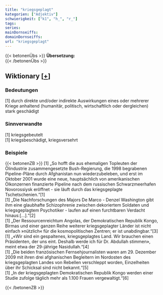 ```yaml
---
title: "kriegsgeplagt"
kategorien: ["Adjektiv"]
schwierigkeit: ["k1", "h_", "r_"]
tags:
series:
mainDornseiffs:
domainDornseiffs:
url: "kriegsgeplagt"
---
```


{{< betonenÜbs >}}
**Übersetzung:**  
{{< /betonenÜbs >}}

## Wiktionary [[+](https://de.wiktionary.org/wiki/kriegsgeplagt)]

### Bedeutungen
[1] durch direkte und/oder indirekte Auswirkungen eines oder mehrerer Kriege anhaltend (humanitär, politisch, wirtschaftlich oder dergleichen) stark geschädigt  

### Sinnverwandte
[1] kriegsgebeutelt  
[1] kriegsbeschädigt, kriegsversehrt  

### Beispiele
{{< betonenZB >}}
[1] „So hofft die aus ehemaligen Topleuten der Ölindustrie zusammengesetzte Bush-Regierung, die 1998 begrabenen Pipeline-Pläne durch Afghanistan nun wiederzubeleben, und erst im Oktober 2001 wurde eine neue, hauptsächlich von amerikanischen Ölkonzernen finanzierte Pipeline nach dem russischen Schwarzmeerhafen Novorossiysk eröffnet - sie läuft durch das kriegsgeplagte Tschetschenien.“[1]  
[1] „Die Nachforschungen des Majors De Marco - Denzel Washington gibt ihm eine glaubhafte Schizophrenie zwischen dekoriertem Soldaten und kriegsgeplagtem Psychotiker - laufen auf einen furchtbaren Verdacht hinaus:[…].“[2]  
[1] „Der Ressourcenreichtum Angolas, der Demokratischen Republik Kongo, Birmas und einer ganzen Reihe weiterer kriegsgeplagter Länder ist nicht einfach »nützlich« für die kosmopolitischen Zentren; er ist unabdingbar.“[3]  
[1] „«Wir sind ein gespaltenes, kriegsgeplagtes Land. Wir brauchen einen Präsidenten, der uns eint. Deshalb werde ich für Dr. Abdullah stimmen», meint etwa der 29-jährige Nasidullah.“[4]  
[1] „Die beiden französischen Fernsehjournalisten waren am 29. Dezember 2009 mit ihren drei afghanischen Begleitern im Nordosten des kriegsgeplagten Landes von Rebellen verschleppt worden, Einzelheiten über ihr Schicksal sind nicht bekannt.“[5]  
[1] „In der kriegsgeplagten Demokratischen Republik Kongo werden einer Studie zufolge täglich mehr als 1.100 Frauen vergewaltigt.“[6]  

{{< /betonenZB >}}


